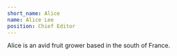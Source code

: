 ```yaml
---
short_name: Alice
name: Alice Lee
position: Chief Editor
---
```

Alice is an avid fruit grower based in the south of France.